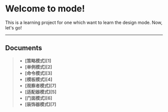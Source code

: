 
Welcome to mode!
===================


This is a learning project for one which want to learn the design mode.
Now, let's go!

----------


Documents
-------------

> - **[策略模式][1]**
> - **[单例模式][2]**
> - **[命令模式][3]**
> - **[模板模式][4]**
> - **[观察者模式][7]**
> - **[适配器模式][5]**
> - **[门面模式][6]**
> - **[装饰器模式][7]**
